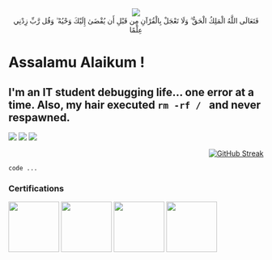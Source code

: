<div align='center'>
<img src='https://upload.wikimedia.org/wikipedia/commons/7/76/Bismillah.gif'/>
    <div align='center'>فَتَعَالَى اللَّهُ الْمَلِكُ الْحَقُّ ۗ وَلَا تَعْجَلْ بِالْقُرْآنِ مِن قَبْلِ أَن يُقْضَىٰ إِلَيْكَ وَحْيُهُ ۖ وَقُل رَّبِّ زِدْنِي عِلْمًا</div>                           
</div>

# Assalamu Alaikum !   
## I'm an IT student debugging life… one error at a time. Also, my hair executed ```rm -rf / ``` and never respawned.
<div align="center">
<div align="left">
    
![](https://komarev.com/ghpvc/?username=ANGlTHUB&style=for-the-badge)
    <img src="https://img.shields.io/github/followers/ANGlTHUB?logo=GitHub&style=for-the-badge">
    <img src="https://img.shields.io/badge/Arch_Linux-1793D1?style=for-the-badge&logo=arch-linux&logoColor=white">
    <div align="right">
[![GitHub Streak](https://streak-stats.demolab.com?user=ANGlTHUB&theme=shadow-green&hide_border=true&card_width=350)](https://git.io/streak-stats)
</div>
</div>
</div>


```
code ...
```
























<div align="left">
    
### Certifications
  <img align="center" src="https://images.credly.com/images/e053125b-ff30-4a16-90cc-8804a306c4b6/MTA-Windows_Operating_System_Fundamentals-600x600.png" height="100" width="100"   />
  <img align="center" src="https://images.credly.com/images/3f36cda2-b4c2-46ba-a6d8-f11219631451/MTA-Security_Fundamentals-600x600.png" height="100" width="100" />
  <img align="center" src="https://images.credly.com/images/7e0874b9-a282-43cc-9e52-a3a1587301fe/image.png" height="100" width="100" />
  <img align="center" src="https://images.credly.com/images/241488f4-9110-41aa-804e-51a8f8ba430d/MTA-Introduction_to_Programming_Using_HTML_and_CSS-600x600.png"height="100" width="100"  />
</div>

